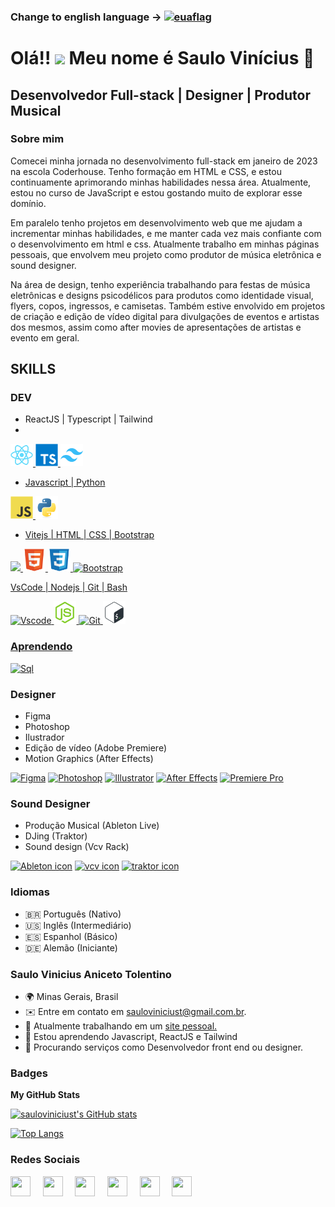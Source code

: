 ### Change to english language -> <a href="https://github.com/sauloviniciust/sauloviniciust-english.git" target="_blank" rel="noreferrer"><img src="https://t4.ftcdn.net/jpg/00/65/12/49/360_F_65124908_UpNHzTdQn2HNAIT8yYqybMQeGfsRmVc7.jpg" width="35" height="25" alt="euaflag" /></a>

# Olá!! ![](https://user-images.githubusercontent.com/18350557/176309783-0785949b-9127-417c-8b55-ab5a4333674e.gif) Meu nome é Saulo Vinícius 🖖

## Desenvolvedor Full-stack | Designer | Produtor Musical 

### Sobre mim
Comecei minha jornada no desenvolvimento full-stack em janeiro de 2023 na escola Coderhouse. Tenho formação em HTML e CSS, e estou continuamente aprimorando minhas habilidades nessa área. Atualmente, estou no curso de JavaScript e estou gostando muito de explorar esse domínio.

Em paralelo tenho projetos em desenvolvimento web que me ajudam a incrementar minhas habilidades, e me manter cada vez mais confiante com o desenvolvimento em html e css. Atualmente trabalho em minhas páginas pessoais, que envolvem meu projeto como produtor de música eletrônica e sound designer.

Na área de design, tenho experiência trabalhando para festas de música eletrônicas e designs psicodélicos para produtos como identidade visual, flyers, copos, ingressos, e camisetas. Também estive envolvido em projetos de criação e edição de vídeo digital para divulgações de eventos e artistas dos mesmos, assim como after movies de apresentações de artistas e evento em geral.

## SKILLS 

### DEV 

* ReactJS | Typescript | Tailwind
*  
<p align="left">

<a href="https://reactjs.org/" target="_blank" rel="noreferrer"><img src="https://raw.githubusercontent.com/devicons/devicon/master/icons/react/react-original.svg" width="36" />
<a href="https://www.typescriptlang.org/" target="_blank" rel="noreferrer"><img src="https://raw.githubusercontent.com/devicons/devicon/master/icons/typescript/typescript-original.svg" width="36" />
<a href="https://tailwindcss.com/" target="_blank" rel="noreferrer"><img src="https://raw.githubusercontent.com/devicons/devicon/master/icons/tailwindcss/tailwindcss-plain.svg" width="36" />

</p>
  
* Javascript | Python

<p align="left">
  
<a href="https://developer.mozilla.org/en-US/docs/Web/JavaScript" target="_blank" rel="noreferrer"><img src="https://raw.githubusercontent.com/devicons/devicon/master/icons/javascript/javascript-original.svg" width="36" />
<a href="https://www.python.org/" target="_blank" rel="noreferrer"><img src="https://raw.githubusercontent.com/devicons/devicon/master/icons/python/python-original.svg" width="36" />

</p>
  
* Vitejs | HTML | CSS | Bootstrap
  
<p align="left">

<a href="https://vitejs.dev/" target="_blank" rel="noreferrer"><a href="https://vitejs.dev/" target="_blank" rel="noreferrer"><img src="https://raw.githubusercontent.com/danielcranney/readme-generator/main/public/icons/skills/vite-colored.svg" width="36" />
<a href="https://developer.mozilla.org/en-US/docs/Glossary/HTML5" target="_blank" rel="noreferrer"><img src="https://raw.githubusercontent.com/devicons/devicon/master/icons/html5/html5-original.svg" width="36" />
<a href="https://www.w3.org/TR/CSS/#css" target="_blank" rel="noreferrer"><img src="https://raw.githubusercontent.com/devicons/devicon/master/icons/css3/css3-original.svg" width="36" />
<a href="https://getbootstrap.com/" target="_blank" rel="noreferrer"><img src="https://raw.githubusercontent.com/danielcranney/readme-generator/main/public/icons/skills/bootstrap-colored.svg" width="36" height="36" alt="Bootstrap" />

</p>
  
VsCode | Nodejs | Git | Bash

<p align="left">

<a href="https://code.visualstudio.com/" target="_blank" rel="noreferrer"><img src="https://upload.wikimedia.org/wikipedia/commons/thumb/2/2d/Visual_Studio_Code_1.18_icon.svg/2056px-Visual_Studio_Code_1.18_icon.svg.png" width="36" height="36" alt="Vscode" />
<a href="https://nodejs.org/en/" target="_blank" rel="noreferrer"><img src="https://raw.githubusercontent.com/devicons/devicon/master/icons/nodejs/nodejs-original.svg" width="36" />
<a href="https://git-scm.com/" target="_blank" rel="noreferrer"><img src="https://raw.githubusercontent.com/danielcranney/readme-generator/main/public/icons/skills/git-colored.svg" width="36" height="36" alt="Git" />
<a href="https://www.gnu.org/software/bash/" target="_blank" rel="noreferrer"><img src="https://raw.githubusercontent.com/devicons/devicon/master/icons/bash/bash-original.svg" width="36" />

</p>
  
### Aprendendo
<p align="left">  

  <a href="https://reactjs.org/" target="_blank" rel="noreferrer"><img src="https://upload.wikimedia.org/wikipedia/commons/8/87/Sql_data_base_with_logo.png" width="50" height="34" alt="Sql" /></a>
  
</p>

### Designer 
* Figma
* Photoshop
* Ilustrador
* Edição de vídeo (Adobe Premiere)
* Motion Graphics (After Effects)

<p align="left">

  <a href="https://www.figma.com/" target="_blank" rel="noreferrer"><img                          src="https://raw.githubusercontent.com/danielcranney/readme-generator/main/public/icons/skills/figma-colored.svg"    width="36" height="36" alt="Figma" /></a>
  <a href="https://www.adobe.com/uk/products/photoshop.html" target="_blank" rel="noreferrer"><img src="https://raw.githubusercontent.com/danielcranney/readme-generator/main/public/icons/skills/photoshop-colored.svg" width="36" height="36" alt="Photoshop" /></a>
  <a href="adobe.com/uk/products/illustrator.html" target="_blank" rel="noreferrer"><img src="https://raw.githubusercontent.com/danielcranney/readme-generator/main/public/icons/skills/illustrator-colored.svg" width="36" height="36" alt="Illustrator" /></a>
  <a href="https://www.adobe.com/uk/products/aftereffects.html" target="_blank" rel="noreferrer"><img src="https://raw.githubusercontent.com/danielcranney/readme-generator/main/public/icons/skills/aftereffects-colored.svg" width="36" height="36" alt="After Effects" /></a>
  <a href="https://www.adobe.com/uk/products/premiere.html" target="_blank" rel="noreferrer"><img src="https://raw.githubusercontent.com/danielcranney/readme-generator/main/public/icons/skills/premierepro-colored.svg" width="36" height="36" alt="Premiere Pro" /></a>
 
</p>

### Sound Designer 
* Produção Musical (Ableton Live)
* DJing (Traktor)
* Sound design (Vcv Rack)

<p align="left">
  
  <a href="https://ableton.com/" target="_blank" rel="noreferrer"><img src="https://cdn.icon-icons.com/icons2/3053/PNG/512/ableton_macos_bigsur_icon_190476.png" width="36" height="36" alt="Ableton icon" /></a>
  <a href="https://vcvrack.com/" target="_blank" rel="noreferrer"><img src="https://vcvrack.com/logo-white.svg" width="36" height="36" alt="vcv icon" /></a>
  <a href="https://traktor.com/" target="_blank" rel="noreferrer"><img src="https://github.com/sauloviniciust/sauloviniciust/assets/126627845/91b3d7eb-6dec-4c4b-b387-1579e8c071b1" width="36" height="36" alt="traktor icon" /></a>
   
</p>

### Idiomas

* 🇧🇷 Português (Nativo)
* 🇺🇸 Inglês (Intermediário)
* 🇪🇸 Espanhol (Básico)
* 🇩🇪 Alemão (Iniciante)

### Saulo Vinicius Aniceto Tolentino

* 🌍  Minas Gerais, Brasil
* ✉️  Entre em contato em <a href="mailto:sauloviniciust@gmail.com" target="_blank" rel="noreferrer">sauloviniciust@gmail.com.br.</a>  
* 🚀  Atualmente trabalhando em um <a href="https://spacechronix.vercel.app" target="_blank" rel="noreferrer">site pessoal.</a>  
* 🧠  Estou aprendendo Javascript, ReactJS e Tailwind
* 🤝  Procurando serviços como Desenvolvedor front end ou designer.

### Badges

<b>My GitHub Stats</b>

<a href="http://www.github.com/sauloviniciust"><img src="https://github-readme-stats.vercel.app/api?username=sauloviniciust&show_icons=true&hide=contribs&count_private=true&title_color=0891b2&text_color=ffffff&icon_color=0891b2&bg_color=1c1917&hide_border=true&show_icons=true" alt="sauloviniciust's GitHub stats" /></a>

[![Top Langs](https://github-readme-stats.vercel.app/api/top-langs/?username=sauloviniciust&layout=donut&show_icons=true&title_color=0891b2&text_color=ffffff&icon_color=0891b2&bg_color=1c1917&hide_border=true&show_icons=true)](https://github.com/sauloviniciust/github-readme-stats)


### Redes Sociais

<p align="left"> 
     <a href="wa.link/fovx6s" target="_blank"><img src="https://upload.wikimedia.org/wikipedia/commons/thumb/6/6b/WhatsApp.svg/767px-WhatsApp.svg.png" width="32" height="32"></a> 
  &nbsp;&nbsp;&nbsp;
  <a href="https://www.github.com/sauloviniciust" target="_blank" rel="noreferrer"><img src="https://seeklogo.com/images/G/github-logo-2E3852456C-seeklogo.com.png" width="32" height="32" /></a>
&nbsp;&nbsp;&nbsp;
  <a href="https://www.linkedin.com/in/saulo-vinicius-b05b38271" target="_blank" rel="noreferrer"><img src="https://raw.githubusercontent.com/danielcranney/readme-generator/main/public/icons/socials/linkedin.svg" width="32" height="32" /></a>
  &nbsp;&nbsp;&nbsp;
  <a href="https://www.instagram.com/sauloviniciust.dev/" target="_blank" rel="noreferrer"><img src="https://raw.githubusercontent.com/danielcranney/readme-generator/main/public/icons/socials/instagram.svg" width="32" height="32" /></a>
  &nbsp;&nbsp;&nbsp;
   <a href="https://www.threads.net/@sauloviniciust" target="_blank" rel="noreferrer"><img src="https://upload.wikimedia.org/wikipedia/commons/thumb/d/db/Threads_%28app%29.png/600px-Threads_%28app%29.png" width="32" height="32" /></a>
   &nbsp;&nbsp;&nbsp;
  <a href="https://www.twitter.com/sauloviniciust" target="_blank" rel="noreferrer"><img src="https://raw.githubusercontent.com/danielcranney/readme-generator/main/public/icons/socials/twitter.svg" width="32" height="32" /></a>
  



